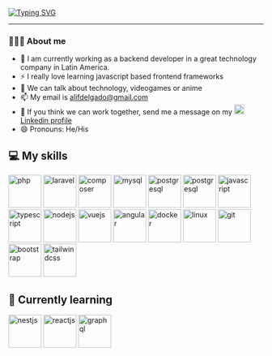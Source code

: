 <!--### Hi there 👋-->
<p>
 <a href="https://git.io/typing-svg"><img src="https://readme-typing-svg.herokuapp.com?font=Fira+Code&pause=1000&width=435&lines=Hello+there!;I+am+Alif+Delgado+Hern%C3%A1ndez;I+am+a+developer" alt="Typing SVG" /></a> 
 </p>
 
---
### 👨🏻‍💻 About me
- 🔭 I am currently working as a backend developer in a great technology company in Latin America.
- ⚡ I really love learning javascript based frontend frameworks
- 💬 We can talk about technology, videogames or anime
- 📫 My email is alifdelgado@gmail.com
- 👯 If you think we can work together, send me a message on my <a href="https://www.linkedin.com/in/alif-edgardo-delgado-hern%C3%A1ndez-9a6219203/" target="_blank">
            <img src="https://cdn.jsdelivr.net/gh/devicons/devicon/icons/linkedin/linkedin-original.svg" alt="linkedin" width="20" height="20" />
            Linkedin profile
  </a>
- 😄 Pronouns: He/His

## 💻 My skills
<p>
    <img src="https://cdn.jsdelivr.net/gh/devicons/devicon/icons/php/php-plain.svg" alt="php" width="65" height="65" />
    <img src="https://cdn.jsdelivr.net/gh/devicons/devicon/icons/laravel/laravel-plain-wordmark.svg" alt="laravel" width="65" height="65" />
    <img src="https://cdn.jsdelivr.net/gh/devicons/devicon/icons/composer/composer-original.svg" alt="composer" width="65" height="65" />
    <img src="https://cdn.jsdelivr.net/gh/devicons/devicon/icons/mysql/mysql-original-wordmark.svg" alt="mysql" width="65" height="65" />
    <img src="https://cdn.jsdelivr.net/gh/devicons/devicon/icons/postgresql/postgresql-plain-wordmark.svg" alt="postgresql" width="65" height="65" />
    <img src="https://cdn.jsdelivr.net/gh/devicons/devicon/icons/mongodb/mongodb-plain-wordmark.svg" alt="postgresql" width="65" height="65" />
    <img src="https://cdn.jsdelivr.net/gh/devicons/devicon/icons/javascript/javascript-plain.svg" alt="javascript" width="65" height="65" />
    <img src="https://cdn.jsdelivr.net/gh/devicons/devicon/icons/typescript/typescript-original.svg" alt="typescript" width="65" height="65" />
    <img src="https://cdn.jsdelivr.net/gh/devicons/devicon/icons/nodejs/nodejs-plain-wordmark.svg" alt="nodejs" width="65" height="65" />
    <img src="https://cdn.jsdelivr.net/gh/devicons/devicon/icons/vuejs/vuejs-original.svg" alt="vuejs" width="65" height="65" />
    <img src="https://cdn.jsdelivr.net/gh/devicons/devicon/icons/angularjs/angularjs-plain.svg" alt="angular" width="65" height="65" />
    <img src="https://cdn.jsdelivr.net/gh/devicons/devicon/icons/docker/docker-original-wordmark.svg" alt="docker" width="65" height="65" />
    <img src="https://cdn.jsdelivr.net/gh/devicons/devicon/icons/linux/linux-original.svg" alt="linux" width="65" height="65" />
    <img src="https://cdn.jsdelivr.net/gh/devicons/devicon/icons/git/git-plain-wordmark.svg" alt="git" width="65" height="65" />
    <img src="https://cdn.jsdelivr.net/gh/devicons/devicon/icons/bootstrap/bootstrap-original.svg" alt="bootstrap" width="65" height="65" />
    <img src="https://cdn.jsdelivr.net/gh/devicons/devicon/icons/tailwindcss/tailwindcss-plain.svg" alt="tailwindcss" width="65" height="65" />
</p>

## 📝 Currently learning
<p>
    <img src="https://cdn.jsdelivr.net/gh/devicons/devicon/icons/nestjs/nestjs-plain-wordmark.svg" alt="nestjs" width="65" height="65" />
    <img src="https://cdn.jsdelivr.net/gh/devicons/devicon/icons/react/react-original.svg" alt="reactjs" width="65" height="65" />
    <img src="https://cdn.jsdelivr.net/gh/devicons/devicon/icons/graphql/graphql-plain-wordmark.svg" alt="graphql" width="65" height="65" />
</p>
          
<!--
**alifdelgado/alifdelgado** is a ✨ _special_ ✨ repository because its `README.md` (this file) appears on your GitHub profile.

Here are some ideas to get you started:

- 🔭 I’m currently working on ...
- 🌱 I’m currently learning ...
- 👯 I’m looking to collaborate on ...
- 🤔 I’m looking for help with ...
- 💬 Ask me about ...
- 📫 How to reach me: ...
- 😄 Pronouns: ...
- ⚡ Fun fact: ...
-->
